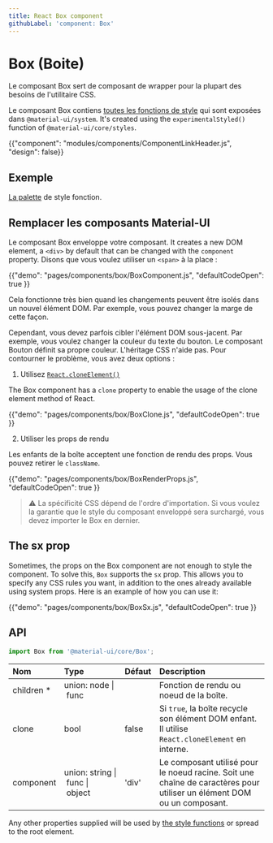 ```yaml
---
title: React Box component
githubLabel: 'component: Box'
---
```


# Box (Boite)

<p class="description">Le composant Box sert de composant de wrapper pour la plupart des besoins de l'utilitaire CSS.</p>

Le composant Box contiens [toutes les fonctions de style](/system/basics/#all-inclusive) qui sont exposées dans `@material-ui/system`. It's created using the `experimentalStyled()` function of `@material-ui/core/styles`.

{{"component": "modules/components/ComponentLinkHeader.js", "design": false}}

## Exemple

[La palette](/system/palette/) de style fonction.

## Remplacer les composants Material-UI

Le composant Box enveloppe votre composant. It creates a new DOM element, a `<div>` by default that can be changed with the `component` property. Disons que vous voulez utiliser un `<span>` à la place :

{{"demo": "pages/components/box/BoxComponent.js", "defaultCodeOpen": true }}

Cela fonctionne très bien quand les changements peuvent être isolés dans un nouvel élément DOM. Par exemple, vous pouvez changer la marge de cette façon.

Cependant, vous devez parfois cibler l'élément DOM sous-jacent. Par exemple, vous voulez changer la couleur du texte du bouton. Le composant Bouton définit sa propre couleur. L'héritage CSS n'aide pas. Pour contourner le problème, vous avez deux options :

1. Utilisez [`React.cloneElement()`](https://reactjs.org/docs/react-api.html#cloneelement)

The Box component has a `clone` property to enable the usage of the clone element method of React.

{{"demo": "pages/components/box/BoxClone.js", "defaultCodeOpen": true }}

2. Utiliser les props de rendu

Les enfants de la boîte acceptent une fonction de rendu des props. Vous pouvez retirer le `className`.

{{"demo": "pages/components/box/BoxRenderProps.js", "defaultCodeOpen": true }}

> ⚠ La spécificité CSS dépend de l'ordre d'importation. Si vous voulez la garantie que le style du composant enveloppé sera surchargé, vous devez importer le Box en dernier.

## The sx prop

Sometimes, the props on the Box component are not enough to style the component. To solve this, `Box` supports the `sx` prop. This allows you to specify any CSS rules you want, in addition to the ones already available using system props. Here is an example of how you can use it:

{{"demo": "pages/components/box/BoxSx.js", "defaultCodeOpen": true }}

## API

```jsx
import Box from '@material-ui/core/Box';
```

| Nom                                                     | Type                                                                                                                          | Défaut                                  | Description                                                                                                            |
|:------------------------------------------------------- |:----------------------------------------------------------------------------------------------------------------------------- |:--------------------------------------- |:---------------------------------------------------------------------------------------------------------------------- |
| <span class="prop-name required">children&nbsp;*</span> | <span class="prop-type">union:&nbsp;node&nbsp;&#124;<br>&nbsp;func<br></span>                                     |                                         | Fonction de rendu ou noeud de la boîte.                                                                                |
| <span class="prop-name">clone</span>                    | <span class="prop-type">bool</span>                                                                                           | <span class="prop-default">false</span> | Si `true`, la boîte recycle son élément DOM enfant. Il utilise `React.cloneElement` en interne.                        |
| <span class="prop-name">component</span>                | <span class="prop-type">union:&nbsp;string&nbsp;&#124;<br>&nbsp;func&nbsp;&#124;<br>&nbsp;object<br></span> | <span class="prop-default">'div'</span> | Le composant utilisé pour le noeud racine. Soit une chaîne de caractères pour utiliser un élément DOM ou un composant. |

Any other properties supplied will be used by [the style functions](/system/basics/#all-inclusive) or spread to the root element.
